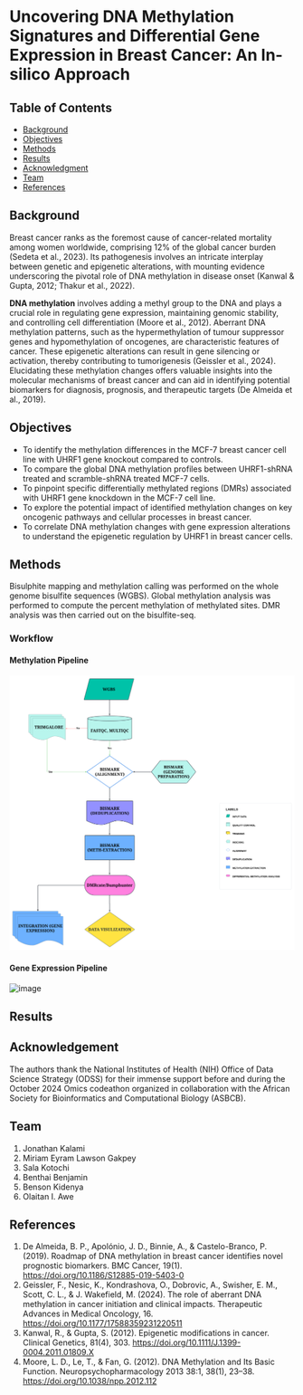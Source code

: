 # Uncovering DNA Methylation Signatures and Differential Gene Expression in Breast Cancer: An In-silico Approach

## Table of Contents
- [Background](#Background)
- [Objectives](#Objectives)
- [Methods](#Methods)
- [Results](#Results)
- [Acknowledgment](#Acknowledgment)
- [Team](#Team)
- [References](#References)

## Background
Breast cancer ranks as the foremost cause of cancer-related mortality among women worldwide, comprising 12% of the global cancer burden (Sedeta et al., 2023). Its pathogenesis involves an intricate interplay between genetic and epigenetic alterations, with mounting evidence underscoring the pivotal role of DNA methylation in disease onset (Kanwal & Gupta, 2012; Thakur et al., 2022). 

**DNA methylation** involves adding a methyl group to the DNA and plays a crucial role in regulating gene expression, maintaining genomic stability, and controlling cell differentiation (Moore et al., 2012). Aberrant DNA methylation patterns, such as the hypermethylation of tumour suppressor genes and hypomethylation of oncogenes, are characteristic features of cancer. These epigenetic alterations can result in gene silencing or activation, thereby contributing to tumorigenesis (Geissler et al., 2024). Elucidating these methylation changes offers valuable insights into the molecular mechanisms of breast cancer and can aid in identifying potential biomarkers for diagnosis, prognosis, and therapeutic targets (De Almeida et al., 2019).

## Objectives
- To identify the methylation differences in the MCF-7 breast cancer cell line with UHRF1 gene knockout compared to controls.
- To compare the global DNA methylation profiles between UHRF1-shRNA treated and scramble-shRNA treated MCF-7 cells.
- To pinpoint specific differentially methylated regions (DMRs) associated with UHRF1 gene knockdown in the MCF-7 cell line.
- To explore the potential impact of identified methylation changes on key oncogenic pathways and cellular processes in breast cancer.
- To correlate DNA methylation changes with gene expression alterations to understand the epigenetic regulation by UHRF1 in breast cancer cells.


## Methods
Bisulphite mapping and methylation calling was performed on the whole genome bisulfite sequences (WGBS). Global methylation analysis was performed to compute the percent methylation of methylated sites. DMR analysis was then carried out on the bisulfite-seq.

### Workflow
#### Methylation Pipeline 
![image](workflow/brcamethyl-workflow.PNG)

#### Gene Expression Pipeline
![image](https://github.com/user-attachments/assets/a3a0f5db-8c22-42b3-9d9c-fd0d3182c41c)

## Results

## Acknowledgement
The authors thank the National Institutes of Health (NIH) Office of Data Science Strategy (ODSS) for their immense support before and during the October 2024 Omics codeathon organized in collaboration with the African Society for Bioinformatics and Computational Biology (ASBCB).

## Team
1. Jonathan Kalami
2. Miriam Eyram Lawson Gakpey
3. Sala Kotochi
4. Benthai Benjamin
5. Benson Kidenya
6. Olaitan I. Awe

## References
1. De Almeida, B. P., Apolónio, J. D., Binnie, A., & Castelo-Branco, P. (2019). Roadmap of DNA methylation in breast cancer identifies novel prognostic biomarkers. BMC Cancer, 19(1). https://doi.org/10.1186/S12885-019-5403-0
2. Geissler, F., Nesic, K., Kondrashova, O., Dobrovic, A., Swisher, E. M., Scott, C. L., & J. Wakefield, M. (2024). The role of aberrant DNA methylation in cancer initiation and clinical impacts. Therapeutic Advances in Medical Oncology, 16. https://doi.org/10.1177/17588359231220511
3. Kanwal, R., & Gupta, S. (2012). Epigenetic modifications in cancer. Clinical Genetics, 81(4), 303. https://doi.org/10.1111/J.1399-0004.2011.01809.X
4. Moore, L. D., Le, T., & Fan, G. (2012). DNA Methylation and Its Basic Function. Neuropsychopharmacology 2013 38:1, 38(1), 23–38. https://doi.org/10.1038/npp.2012.112




